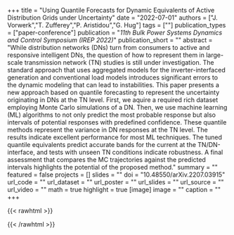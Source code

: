 +++
title = "Using Quantile Forecasts for Dynamic Equivalents of Active Distribution Grids under Uncertainty"
date = "2022-07-01"
authors = ["J. Vorwerk","T. Zufferey","P. Aristidou","G. Hug"]
tags = [""]
publication_types = ["paper-conference"]
publication = "_11th Bulk Power Systems Dynamics and Control Symposium (IREP 2022)_"
publication_short = ""
abstract = "While distribution networks (DNs) turn from consumers to active and responsive intelligent DNs, the question of how to represent them in large-scale transmission network (TN) studies is still under investigation. The standard approach that uses aggregated models for the inverter-interfaced generation and conventional load models introduces significant errors to the dynamic modeling that can lead to instabilities. This paper presents a new approach based on quantile forecasting to represent the uncertainty originating in DNs at the TN level. First, we aquire a required rich dataset employing Monte Carlo simulations of a DN. Then, we use machine learning (ML) algorithms to not only predict the most probable response but also intervals of potential responses with predefined confidence. These quantile methods represent the variance in DN responses at the TN level. The results indicate excellent performance for most ML techniques. The tuned quantile equivalents predict accurate bands for the current at the TN/DN-interface, and tests with unseen TN conditions indicate robustness. A final assessment that compares the MC trajectories against the predicted intervals highlights the potential of the proposed method."
summary = ""
featured = false
projects = []
slides = ""
doi = "10.48550/arXiv.2207.03915"
url_code = ""
url_dataset = ""
url_poster = ""
url_slides = ""
url_source = ""
url_video = ""
math = true
highlight = true
[image]
image = ""
caption = ""
+++

{{< rawhtml >}}
<div data-badge-details="right" data-badge-type="medium-donut" data-doi="10.48550/arXiv.2207.03915" data-hide-no-mentions="true" class="altmetric-embed"></div>
{{< /rawhtml >}}
